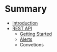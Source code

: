 # Summary

* [Introduction](README.md)
* [REST API](rest_api.md)
   * [Getting Started](rest_api/getting_started.md)
   * [Alerts](rest_api/alerts.md)
   * Convetions

